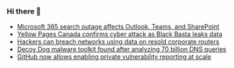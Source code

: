 ### Hi there 👋

<!--START_SECTION:feed-->
* [Microsoft 365 search outage affects Outlook, Teams, and SharePoint](https://www.bleepingcomputer.com/news/security/microsoft-365-search-outage-affects-outlook-teams-and-sharepoint/)
* [Yellow Pages Canada confirms cyber attack as Black Basta leaks data](https://www.bleepingcomputer.com/news/security/yellow-pages-canada-confirms-cyber-attack-as-black-basta-leaks-data/)
* [Hackers can breach networks using data on resold corporate routers](https://www.bleepingcomputer.com/news/security/hackers-can-breach-networks-using-data-on-resold-corporate-routers/)
* [Decoy Dog malware toolkit found after analyzing 70 billion DNS queries](https://www.bleepingcomputer.com/news/security/decoy-dog-malware-toolkit-found-after-analyzing-70-billion-dns-queries/)
* [GitHub now allows enabling private vulnerability reporting at scale](https://www.bleepingcomputer.com/news/security/github-now-allows-enabling-private-vulnerability-reporting-at-scale/)
<!--END_SECTION:feed-->

<!--
**frankenk/frankenk** is a ✨ _special_ ✨ repository because its `README.md` (this file) appears on your GitHub profile.

Here are some ideas to get you started:

- 🔭 I’m currently working on ...
- 🌱 I’m currently learning ...
- 👯 I’m looking to collaborate on ...
- 🤔 I’m looking for help with ...
- 💬 Ask me about ...
- 📫 How to reach me: ...
- 😄 Pronouns: ...
- ⚡ Fun fact: ...
-->



